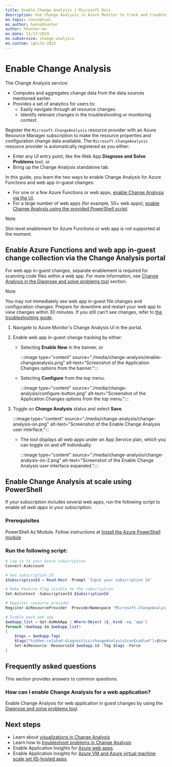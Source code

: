 ```yaml
---
title: Enable Change Analysis | Microsoft Docs
description: Use Change Analysis in Azure Monitor to track and troubleshoot issues on your live site.
ms.topic: conceptual
ms.author: hannahhunter
author: hhunter-ms
ms.date: 11/17/2023 
ms.subservice: change-analysis
ms.custom: ignite-2022
---
```


# Enable Change Analysis

The Change Analysis service:
- Computes and aggregates change data from the data sources mentioned earlier. 
- Provides a set of analytics for users to:
    - Easily navigate through all resource changes.
    - Identify relevant changes in the troubleshooting or monitoring context.

Register the `Microsoft.ChangeAnalysis` resource provider with an Azure Resource Manager subscription to make the resource properties and configuration change data available. The `Microsoft.ChangeAnalysis` resource provider is automatically registered as you either: 
- Enter any UI entry point, like the Web App **Diagnose and Solve Problems** tool, or 
- Bring up the Change Analysis standalone tab.

In this guide, you learn the two ways to enable Change Analysis for Azure Functions and web app in-guest changes:
- For one or a few Azure Functions or web apps, [enable Change Analysis via the UI](#enable-azure-functions-and-web-app-in-guest-change-collection-via-the-change-analysis-portal).
- For a large number of web apps (for example, 50+ web apps), [enable Change Analysis using the provided PowerShell script](#enable-change-analysis-at-scale-using-powershell).

> [!NOTE]
> Slot-level enablement for Azure Functions or web app is not supported at the moment.

## Enable Azure Functions and web app in-guest change collection via the Change Analysis portal

For web app in-guest changes, separate enablement is required for scanning code files within a web app. For more information, see [Change Analysis in the Diagnose and solve problems tool](change-analysis-visualizations.md#diagnose-and-solve-problems-tool) section.

> [!NOTE]
> You may not immediately see web app in-guest file changes and configuration changes. Prepare for downtime and restart your web app to view changes within 30 minutes. If you still can't see changes, refer to [the troubleshooting guide](./change-analysis-troubleshoot.md#cannot-see-in-guest-changes-for-newly-enabled-web-app).

1. Navigate to Azure Monitor's Change Analysis UI in the portal. 

1. Enable web app in-guest change tracking by either:

   - Selecting **Enable Now** in the banner, or

     :::image type="content" source="./media/change-analysis/enable-changeanalysis.png" alt-text="Screenshot of the Application Changes options from the banner.":::   

   - Selecting **Configure** from the top menu.
   
     :::image type="content" source="./media/change-analysis/configure-button.png" alt-text="Screenshot of the Application Changes options from the top menu."::: 

1. Toggle on **Change Analysis** status and select **Save**.

   :::image type="content" source="./media/change-analysis/change-analysis-on.png" alt-text="Screenshot of the Enable Change Analysis user interface.":::   
  
    - The tool displays all web apps under an App Service plan, which you can toggle on and off individually. 

      :::image type="content" source="./media/change-analysis/change-analysis-on-2.png" alt-text="Screenshot of the Enable Change Analysis user interface expanded.":::   

## Enable Change Analysis at scale using PowerShell

If your subscription includes several web apps, run the following script to enable *all web apps* in your subscription.

### Prerequisites

PowerShell Az Module. Follow instructions at [Install the Azure PowerShell module](/powershell/azure/install-azure-powershell)

### Run the following script:

```PowerShell
# Log in to your Azure subscription
Connect-AzAccount

# Get subscription Id
$SubscriptionId = Read-Host -Prompt 'Input your subscription Id'

# Make Feature Flag visible to the subscription
Set-AzContext -SubscriptionId $SubscriptionId

# Register resource provider
Register-AzResourceProvider -ProviderNamespace "Microsoft.ChangeAnalysis"

# Enable each web app
$webapp_list = Get-AzWebApp | Where-Object {$_.kind -eq 'app'}
foreach ($webapp in $webapp_list)
{
    $tags = $webapp.Tags
    $tags["hidden-related:diagnostics/changeAnalysisScanEnabled"]=$true
    Set-AzResource -ResourceId $webapp.Id -Tag $tags -Force
}
```

## Frequently asked questions

This section provides answers to common questions.

### How can I enable Change Analysis for a web application?

Enable Change Analysis for web application in guest changes by using the [Diagnose and solve problems tool](./change-analysis-visualizations.md#diagnose-and-solve-problems-tool).

## Next steps

- Learn about [visualizations in Change Analysis](change-analysis-visualizations.md)
- Learn how to [troubleshoot problems in Change Analysis](change-analysis-troubleshoot.md)
- Enable Application Insights for [Azure web apps](../../azure-monitor/app/azure-web-apps.md).
- Enable Application Insights for [Azure VM and Azure virtual machine scale set IIS-hosted apps](../../azure-monitor/app/azure-vm-vmss-apps.md).
